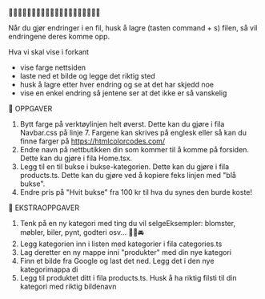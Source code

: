 🩷🩷🩷🩷🩷🩷🩷🩷🩷🩷🩷🩷🩷🩷🩷🩷🩷🩷🩷🩷

Når du gjør endringer i en fil, husk å lagre (tasten command + s) filen, så vil endringene deres komme opp.

Hva vi skal vise i forkant 
* vise farge nettsiden 
* laste ned et bilde og legge det riktig sted 
* husk å lagre etter hver endring og se at det har skjedd noe 
* vise en enkel endring så jentene ser at det ikke er så vanskelig 

🌸 OPPGAVER
1. Bytt farge på verktøylinjen helt øverst. Dette kan du gjøre i fila Navbar.css på linje 7. Fargene kan skrives på
   englesk eller så kan du finne farger på https://htmlcolorcodes.com/
2. Endre navn på nettbutikken din som kommer til å komme på forsiden. Dette kan du gjøre i fila Home.tsx.
3. Legg til en til bukse i bukse-kategorien. Dette kan du gjøre i fila products.ts. Dette kan du gjøre ved å kopiere feks linjen med "blå bukse". 
4. Endre pris på "Hvit bukse" fra 100 kr til hva du synes den burde koste!


🌸 EKSTRAOPPGAVER
1. Tenk på en ny kategori med ting du vil selgeEksempler: blomster, møbler, biler, pynt, godteri osv... 🍭🌸🚘
2. Legg kategorien inn i listen med kategorier i fila categories.ts
3. Lag deretter en ny mappe inni "produkter" med din nye kategori
4. Finn et bilde fra Google og last det ned. Legg det i den nye kategorimappa di
5. Legg til produktet ditt i fila products.ts. Husk å ha riktig filsti til din kategori med riktig bildenavn 